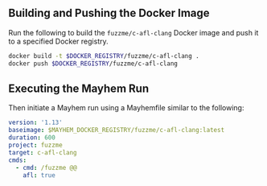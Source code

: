 ## Building and Pushing the Docker Image

Run the following to build the `fuzzme/c-afl-clang` Docker image and push it to a specified Docker registry.

```sh
docker build -t $DOCKER_REGISTRY/fuzzme/c-afl-clang .
docker push $DOCKER_REGISTRY/fuzzme/c-afl-clang
```

## Executing the Mayhem Run

Then initiate a Mayhem run using a Mayhemfile similar to the following:

```yaml
version: '1.13'
baseimage: $MAYHEM_DOCKER_REGISTRY/fuzzme/c-afl-clang:latest
duration: 600
project: fuzzme
target: c-afl-clang
cmds:
  - cmd: /fuzzme @@
    afl: true
```
